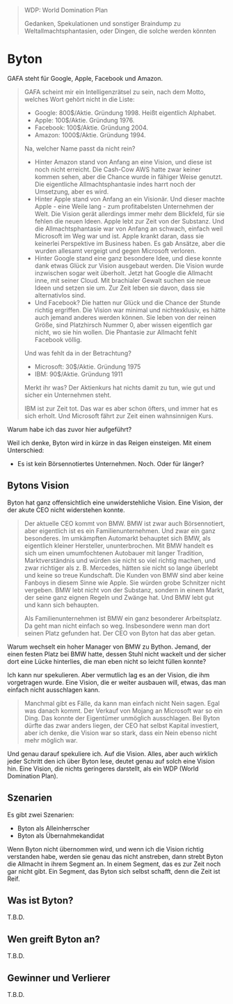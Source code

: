 > WDP: World Domination Plan
>
> Gedanken, Spekulationen und sonstiger Braindump zu Weltallmachtsphantasien,
> oder Dingen, die solche werden könnten

# Byton

GAFA steht für Google, Apple, Facebook und Amazon.

> GAFA scheint mir ein Intelligenzrätsel zu sein, nach dem Motto, welches Wort gehört nicht in die Liste:
>
> - Google: 800$/Aktie.  Gründung 1998.  Heißt eigentlich Alphabet.  
> - Apple: 100$/Aktie.  Gründung 1976.
> - Facebook: 100$/Aktie.  Gründung 2004.
> - Amazon: 1000$/Aktie.  Gründung 1994.
>
> Na, welcher Name passt da nicht rein?
>
> - Hinter Amazon stand von Anfang an eine Vision, und diese ist noch nicht erreicht.  Die Cash-Cow AWS hatte zwar keiner kommen sehen, aber die Chance wurde in fähiger Weise genutzt.  Die eigentliche Allmachtsphantasie indes harrt noch der Umsetzung, aber es wird.
> - Hinter Apple stand von Anfang an ein Visionär.  Und dieser machte Apple - eine Weile lang - zum profitabelsten Unternehmen der Welt.  Die Vision gerät allerdings immer mehr dem Blickfeld, für sie fehlen die neuen Ideen.  Apple lebt zur Zeit von der Substanz.  Und die Allmachtsphantasie war von Anfang an schwach, einfach weil Microsoft im Weg war und ist.  Apple krankt daran, dass sie keinerlei Perspektive im Business haben.  Es gab Ansätze, aber die wurden allesamt vergeigt und gegen Microsoft verloren.
> - Hinter Google stand eine ganz besondere Idee, und diese konnte dank etwas Glück zur Vision ausgebaut werden.  Die Vision wurde inzwischen sogar weit überholt.  Jetzt hat Google die Allmacht inne, mit seiner Cloud.  Mit brachialer Gewalt suchen sie neue Ideen und setzen sie um.  Zur Zeit leben sie davon, dass sie alternativlos sind.
> - Und Facebook?  Die hatten nur Glück und die Chance der Stunde richtig ergriffen.  Die Vision war minimal und nichtexklusiv, es hätte auch jemand anderes werden können.  Sie leben von der reinen Größe, sind Platzhirsch Nummer 0, aber wissen eigentlich gar nicht, wo sie hin wollen.  Die Phantasie zur Allmacht fehlt Facebook völlig.
>
> Und was fehlt da in der Betrachtung?
>
> - Microsoft: 30$/Aktie.  Gründung 1975
> - IBM: 90$/Aktie.  Gründung 1911
>
> Merkt ihr was?  Der Aktienkurs hat nichts damit zu tun, wie gut und sicher ein Unternehmen steht.
>
> IBM ist zur Zeit tot.  Das war es aber schon öfters, und immer hat es sich erholt.
> Und Microsoft fährt zur Zeit einen wahnsinnigen Kurs.

Warum habe ich das zuvor hier aufgeführt?

Weil ich denke, Byton wird in kürze in das Reigen einsteigen.  Mit einem Unterschied:

- Es ist kein Börsennotiertes Unternehmen.  Noch.  Oder für länger?

## Bytons Vision

Byton hat ganz offensichtlich eine unwiderstehliche Vision.  Eine Vision, der der akute CEO nicht widerstehen konnte.

> Der aktuelle CEO kommt von BMW.  BMW ist zwar auch Börsennotiert, aber eigentlich ist es ein Familienunternehmen.
> Und zwar ein ganz besonderes.  Im umkämpften Automarkt behauptet sich BMW, als eigentlich kleiner Hersteller, ununterbrochen.
> Mit BMW handelt es sich um einen umumfochtenen Autobauer mit langer Tradition, Marktverständnis und würden sie nicht
> so viel richtig machen, und zwar richtiger als z. B. Mercedes, hätten sie nicht so lange überlebt und keine so treue Kundschaft.
> Die Kunden von BMW sind aber keine Fanboys in diesem Sinne wie Apple.  Sie würden grobe Schnitzer nicht vergeben.
> BMW lebt nicht von der Substanz, sondern in einem Markt, der seine ganz eignen Regeln und Zwänge hat.
> Und BMW lebt gut und kann sich behaupten.
>
> Als Familienunternehmen ist BMW ein ganz besonderer Arbeitsplatz.  Da geht man nicht einfach so weg.
> Insbesondere wenn man dort seinen Platz gefunden hat.  Der CEO von Byton hat das aber getan.

Warum wechselt ein hoher Manager von BMW zu Bython.  Jemand, der einen festen Platz bei BMW hatte,
dessen Stuhl nicht wackelt und der sicher dort eine Lücke hinterlies, die man eben nicht so leicht füllen konnte?

Ich kann nur spekulieren.  Aber vermutlich lag es an der Vision, die ihm vorgetragen wurde.
Eine Vision, die er weiter ausbauen will, etwas, das man einfach nicht ausschlagen kann.

> Manchmal gibt es Fälle, da kann man einfach nicht Nein sagen.  Egal was danach kommt.
> Der Verkauf von Mojang an Microsoft war so ein Ding.  Das konnte der Eigentümer unmöglich ausschlagen.
> Bei Byton dürfte das zwar anders liegen, der CEO hat selbst Kapital investiert, aber ich denke,
> die Vision war so stark, dass ein Nein ebenso nicht mehr möglich war.

Und genau darauf spekuliere ich.  Auf die Vision.  Alles, aber auch wirklich jeder Schritt den ich über Byton lese,
deutet genau auf solch eine Vision hin.  Eine Vision, die nichts geringeres darstellt, als ein WDP (World Domination Plan).

## Szenarien

Es gibt zwei Szenarien:

- Byton als Alleinherrscher
- Byton als Übernahmekandidat

Wenn Byton nicht übernommen wird, und wenn ich die Vision richtig verstanden habe, werden sie genau das nicht anstreben,
dann strebt Byton die Allmacht in ihrem Segment an.  In einem Segment, das es zur Zeit noch gar nicht gibt.
Ein Segment, das Byton sich selbst schafft, denn die Zeit ist Reif.

## Was ist Byton?

T.B.D.

## Wen greift Byton an?

T.B.D.

## Gewinner und Verlierer

T.B.D.
